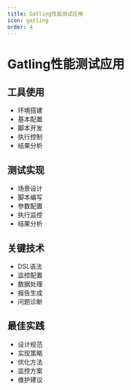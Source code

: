 ```yaml
---
title: Gatling性能测试应用
icon: gatling
order: 4
---
```


# Gatling性能测试应用

## 工具使用
- 环境搭建
- 基本配置
- 脚本开发
- 执行控制
- 结果分析

## 测试实现
- 场景设计
- 脚本编写
- 参数配置
- 执行监控
- 结果分析

## 关键技术
- DSL语法
- 监控配置
- 数据处理
- 报告生成
- 问题诊断

## 最佳实践
- 设计规范
- 实现策略
- 优化方法
- 监控方案
- 维护建议
